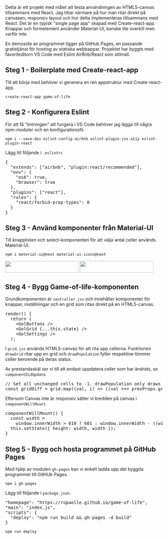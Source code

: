 Detta är ett projekt med målet att testa användningen av HTML5-canvas tillsammans med React. Jag tittar närmare på hur man ritar direkt på canvasen, responsiv layout och hur detta implementeras tillsammans med React. Det är en typisk "single page app" skapad med Create-react-app. Knappar och formelement använder Material-UI, kanske lite overkill men varför inte.

En demosida av programmet ligger på GitHub Pages, en passande gratistjänst för hosting av statiska webbappar. Projektet har byggts med favoriteditorn VS Code med Eslint AirBnb/React som stilmall.

## Steg 1 - Boilerplate med Create-react-app
Till att börja med behöver vi generera en ren appstruktur med Create-react-app.

`create-react-app game-of-life`

<!--more-->

## Steg 2 - Konfigurera Eslint
För att få "lintningen" att fungera i VS Code behöver jag lägga till några npm-moduler och en konfigurationsfil.

`npm i --save-dev eslint-config-airbnb eslint-plugin-jsx-a11y eslint-plugin-react`

Lägg till följande i `.eslintrc`
<pre class="EnlighterJSRAW" data-enlighter-language="js" data-enlighter-theme="godzilla">{
  "extends": ["airbnb", "plugin:react/recommended"],
  "env": {
    "es6": true,
    "browser": true
  },
  "plugins": ["react"],
  "rules": {
    "react/forbid-prop-types": 0
  }
}</pre>
## Steg 3 - Använd komponenter från Material-UI
Till knapplisten och select-komponenten för att välja antal celler används Material-UI.

`npm i material-ui@next material-ui-icons@next`

<img class="alignnone size-full wp-image-811" src="http://ropaolle.se/wp-content/uploads/2018/02/gol02.png" alt="" width="235" height="37" /> <img class="alignnone size-full wp-image-810" src="http://ropaolle.se/wp-content/uploads/2018/02/gol03.png" alt="" width="235" height="37" />

## Steg 4 - Bygg Game-of-life-komponenten
Grundkomponenten är `controller.jsx` och innehåller komponenter för knappar, inställningar och en grid som ritas direkt på en HTML5-canvas.
<pre class="EnlighterJSRAW" data-enlighter-language="null">render() {
  return (
    &lt;GolButtons /&gt;
    &lt;GolGrid {...this.state} /&gt;
    &lt;GolSettings /&gt;
  );</pre>
I `grid.jsx` används HTML5-canvas för att rita upp cellerna. Funktionen `drawGrid` ritar upp en grid och `drawPopulation` fyller respektive tömmer celler beroende på deras status.

Av prestandaskäl ser vi till att endast uppdatera celler som har ändrats, se `componentDidUpdate`.
<pre class="EnlighterJSRAW" data-enlighter-language="null">// Set all unchanged cells to -1. drawPopulation only draws cells with a value of 0 or 1.
const gridDiff = grid.map((val, i) =&gt; ((val === prevProps.grid[i]) ? -1 : val));</pre>
Eftersom Canvas inte är responsiv sätter vi bredden på canvas i `componentWillMount`.
<pre class="EnlighterJSRAW" data-enlighter-language="null">componentWillMount() {
  const width =
    window.innerWidth &gt; 610 ? 601 : window.innerWidth - ((window.innerWidth - 10) % 50) - 9;
  this.setState({ height: width, width });
}</pre>
## Steg 5 - Bygg och hosta programmet på GitHub Pages
Med hjälp av modulen `gh-pages` kan vi enkelt ladda upp det byggda programmet till GitHUb Pages.

`npm i gh-pages`

Lägg till följande i `package.json`.
<pre class="EnlighterJSRAW" data-enlighter-language="shell" data-enlighter-theme="godzilla">"homepage": "https://ropaolle.github.io/game-of-life",
"main": "index.js",
"scripts": {
  "deploy": "npm run build &amp;&amp; gh-pages -d build"
}</pre>
`npm run deploy`